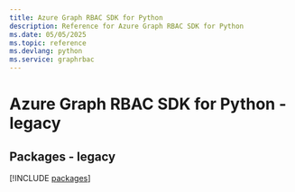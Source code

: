 ```yaml
---
title: Azure Graph RBAC SDK for Python
description: Reference for Azure Graph RBAC SDK for Python
ms.date: 05/05/2025
ms.topic: reference
ms.devlang: python
ms.service: graphrbac
---
```

# Azure Graph RBAC SDK for Python - legacy
## Packages - legacy
[!INCLUDE [packages](graph-rbac-index.md)]